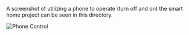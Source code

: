 A screenshot of utilizing a phone to operate (turn off and on) the smart home project can be seen in this directory.

![Phone Control](https://user-images.githubusercontent.com/72282670/173174931-445a9e82-9f98-4c59-9676-2d5c9948046f.jpeg)
